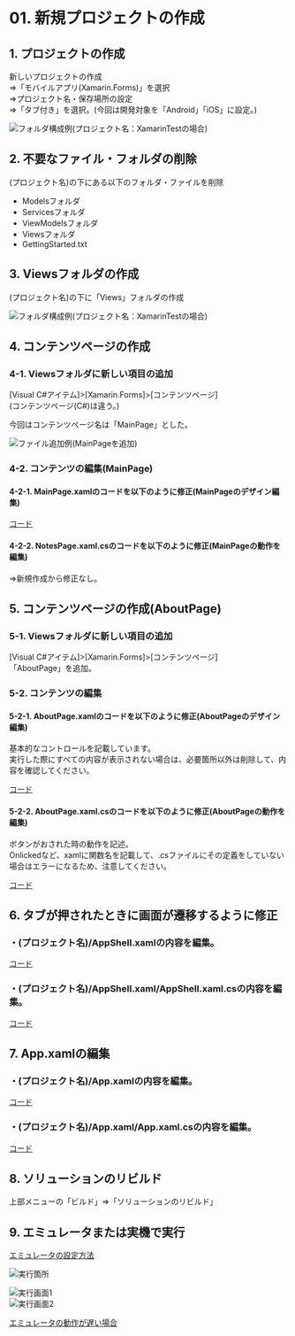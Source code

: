 # 01. 新規プロジェクトの作成

## 1. プロジェクトの作成

新しいプロジェクトの作成  
⇒「モバイルアプリ(Xamarin.Forms)」を選択  
⇒プロジェクト名・保存場所の設定  
⇒「タブ付き」を選択。(今回は開発対象を「Android」「iOS」に設定。)

![フォルダ構成例(プロジェクト名：XamarinTestの場合)](../image/01-1_フォルダ構成.png)




## 2. 不要なファイル・フォルダの削除

(プロジェクト名)の下にある以下のフォルダ・ファイルを削除  
- Modelsフォルダ
- Servicesフォルダ
- ViewModelsフォルダ  
- Viewsフォルダ  
- GettingStarted.txt  



## 3. Viewsフォルダの作成

(プロジェクト名)の下に「Views」フォルダの作成

![フォルダ構成例(プロジェクト名：XamarinTestの場合)](../image/01-3_フォルダ構成.png)

## 4. コンテンツページの作成

### 4-1. Viewsフォルダに新しい項目の追加

[Visual C#アイテム]>[Xamarin.Forms]>[コンテンツページ]  
(コンテンツページ(C#)は違う。)

今回はコンテンツページ名は「MainPage」とした。

![ファイル追加例(MainPageを追加)](../image/01-4_ファイル追加例.png)



### 4-2. コンテンツの編集(MainPage)

#### 4-2-1. MainPage.xamlのコードを以下のように修正(MainPageのデザイン編集)

[コード](./01_4-2-1_MainPage.xaml)

#### 4-2-2. NotesPage.xaml.csのコードを以下のように修正(MainPageの動作を編集)

⇒新規作成から修正なし。



## 5. コンテンツページの作成(AboutPage)

### 5-1. Viewsフォルダに新しい項目の追加

[Visual C#アイテム]>[Xamarin.Forms]>[コンテンツページ]  
「AboutPage」を追加。


### 5-2. コンテンツの編集

#### 5-2-1. AboutPage.xamlのコードを以下のように修正(AboutPageのデザイン編集)

基本的なコントロールを記載しています。  
実行した際にすべての内容が表示されない場合は、必要箇所以外は削除して、内容を確認してください。

[コード](./01_5-2-1_AboutPage.xaml)

#### 5-2-2. AboutPage.xaml.csのコードを以下のように修正(AboutPageの動作を編集)

ボタンがおされた時の動作を記述。  
Onlickedなど、xamlに関数名を記載して、.csファイルにその定義をしていない場合はエラーになるため、注意してください。

[コード](./01_5-2-2_AboutPage.xaml.cs)



## 6. タブが押されたときに画面が遷移するように修正

### ・(プロジェクト名)/AppShell.xamlの内容を編集。

[コード](./01_6_AppShell.xaml)


### ・(プロジェクト名)/AppShell.xaml/AppShell.xaml.csの内容を編集。

[コード](./01_6_AppShell.xaml.cs)



## 7. App.xamlの編集

### ・(プロジェクト名)/App.xamlの内容を編集。

[コード](./01_7_App.xaml)


### ・(プロジェクト名)/App.xaml/App.xaml.csの内容を編集。

[コード](./01_7_App.xaml.cs)




## 8. ソリューションのリビルド

上部メニューの「ビルド」⇒「ソリューションのリビルド」


## 9. エミュレータまたは実機で実行

[エミュレータの設定方法](./02_CreateEmulator.md)  

![実行箇所](../image/01-9_実行.png)  


![実行画面1](../image/01-9_実行画面1.png)   
![実行画面2](../image/01-9_実行画面2.png) 

[エミュレータの動作が遅い場合](https://docs.microsoft.com/ja-jp/xamarin/android/get-started/installation/android-emulator/hardware-acceleration?pivots=windows)

